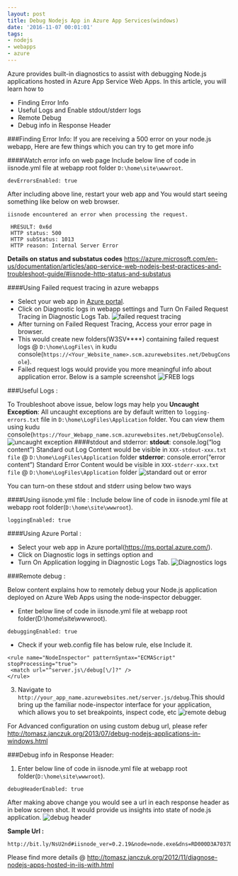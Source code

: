 ```yaml
---
layout: post
title: Debug Nodejs App in Azure App Services(windows)
date: '2016-11-07 00:01:01'
tags:
- nodejs
- webapps
- azure
---
```


Azure provides built-in diagnostics to assist with debugging Node.js applications hosted in Azure App Service Web Apps. In this article, you will learn how to
 
* Finding Error Info
* Useful Logs and Enable stdout/stderr logs
* Remote Debug
* Debug info in Response Header

###Finding Error Info:
If you are receiving a 500 error on your node.js webapp, Here are few things which you can try to get more info

####Watch error info on web page
Include below line of code in iisnode.yml file at webapp root folder `D:\home\site\wwwroot`.
```
devErrorsEnabled: true
```
After including above line, restart your web app and You would start seeing something like below on web browser.
```
iisnode encountered an error when processing the request.

 HRESULT: 0x6d
 HTTP status: 500
 HTTP subStatus: 1013
 HTTP reason: Internal Server Error
```
**Details on status and substatus codes**
https://azure.microsoft.com/en-us/documentation/articles/app-service-web-nodejs-best-practices-and-troubleshoot-guide/#iisnode-http-status-and-substatus

####Using Failed request tracing in azure webapps 
* Select your web app in [Azure portal](https://portal.azure.com/).
* Click on Diagnostic logs in webapp settings and Turn On Failed Request Tracing in Diagnostic Logs Tab.
![failed request tracing](/content/images/2016/11/failed_request.JPG)
* After turning on Failed Request Tracing, Access your error page in browser. 
* This would create new folders(W3SV****) containing failed request logs @ `D:\home\LogFiles\` in kudu console(`https://<Your_Website_name>.scm.azurewebsites.net/DebugConsole`).
* Failed request logs would provide you more meaningful info about application error. Below is a sample screenshot
![FREB logs](/content/images/2016/11/freb_logs.JPG)

###Useful Logs :

To Troubleshoot above issue, below logs may help you
**Uncaught Exception**: All uncaught exceptions are by default written to `logging-errors.txt` file in `D:\home\LogFiles\Application` folder. You can view them using kudu console(`https://Your_Webapp_name.scm.azurewebsites.net/DebugConsole`).
![uncaught exception](/content/images/2016/11/unhandled_exception.JPG)
####stdout and stderror:
**stdout**: console.log(“log content”)
Standard out Log Content would be visible in `XXX-stdout-xxx.txt file` @ `D:\home\LogFiles\Application` folder
**stderror**: console.error(“error content”)
Standard Error Content would be visible in `XXX-stderr-xxx.txt file` @ `D:\home\LogFiles\Application` folder
![standard out or error](/content/images/2016/11/stdout_stderror.JPG)

You can turn-on these stdout and stderr using below two ways

####Using iisnode.yml file : 
Include below line of code in iisnode.yml file at webapp root folder(`D:\home\site\wwwroot`).
```
loggingEnabled: true
```
####Using Azure Portal :
* Select your web app in Azure portal(https://ms.portal.azure.com/).
* Click on Diagnostic logs in settings option and 
* Turn On Application logging in Diagnostic Logs Tab.
![Diagnostics logs](/content/images/2016/11/application_log.JPG)

###Remote debug :

Below content explains how to remotely debug your Node.js application deployed on Azure Web Apps using the node-inspector debugger.

* Enter below line of code in iisnode.yml file at webapp root folder(D:\home\site\wwwroot).
```
debuggingEnabled: true
```
* Check if your web.config file has below rule, else Include it.
```
<rule name="NodeInspector" patternSyntax="ECMAScript" stopProcessing="true"> 
 <match url="^server.js\/debug[\/]?" /> 
</rule>
```
3) Navigate to `http://your_app_name.azurewebsites.net/server.js/debug`.This should bring up the familiar node-inspector interface for your application, which allows you to set breakpoints, inspect code, etc
![remote debug](/content/images/2016/11/node_inspector.png)

For Advanced configuration on using custom debug url, please refer http://tomasz.janczuk.org/2013/07/debug-nodejs-applications-in-windows.html

###Debug info in Response Header:
1. Enter below line of code in iisnode.yml file at webapp root folder(`D:\home\site\wwwroot`).
```
debugHeaderEnabled: true
```
After making above change you would see a url in each response header as in below screen shot. It would provide us insights into state of node.js application.
![debug header](/content/images/2016/11/debug_header.JPG)

**Sample Url :** 
```
http://bit.ly/NsU2nd#iisnode_ver=0.2.19&node=node.exe&dns=RD000D3A7037D6&worker_pid=6056&node_pid=2556&worker_mem_ws=9676&worker_mem_pagefile=31928&node_mem_ws=29872&node_mem_pagefile=29372&app_processes=1&process_active_req=1&app_active_req=1&worker_total_req=21&np_retry=0&req_time=221&hresult=0
```
Please find more details @ http://tomasz.janczuk.org/2012/11/diagnose-nodejs-apps-hosted-in-iis-with.html